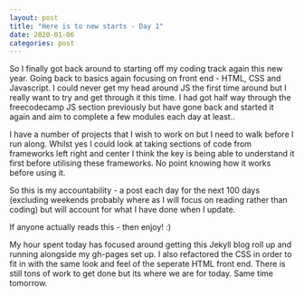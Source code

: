 ```yaml
---
layout: post
title: "Here is to new starts - Day 1"
date: 2020-01-06
categories: post
---
```


So I finally got back around to starting off my coding track again this new year.  Going back to basics again focusing on front end - HTML, CSS and Javascript.  I could never get my head around JS the first time around but I really want to try and get through it this time.  I had got half way through the freecodecamp JS section previously but have gone back and started it again and aim to complete a few modules each day at least..

I have a number of projects that I wish to work on but I need to walk before I run along.  Whilst yes I could look at taking sections of code from frameworks left right and center I think the key is being able to understand it first before utilising these frameworks.  No point knowing how it works before using it.

So this is my accountability - a post each day for the next 100 days (excluding weekends probably where as I will focus on reading rather than coding) but will account for what I have done when I update.

If anyone actually reads this - then enjoy! :)

My hour spent today has focused around getting this Jekyll blog roll up and running alongside my gh-pages set up.  I also refactored the CSS in order to fit in with the same look and feel of the seperate HTML front end.  There is still tons of work to get done but its where we are for today.  Same time tomorrow.

